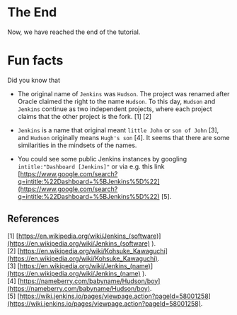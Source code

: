 # The End
Now, we have reached the end of the tutorial.

# Fun facts

Did you know that

* The original name of `Jenkins` was `Hudson`. The project was renamed after Oracle claimed the right to the name `Hudson`. To this day, `Hudson` and `Jenkins` continue as two independent projects, where each project claims that the other project is the fork. [1] [2]

* `Jenkins` is a name that original meant `little John` or `son of John` [3], and `Hudson` originally means `Hugh's son` [4]. It seems that there are some similarities in the mindsets of the names.

* You could see some public Jenkins instances by googling `intitle:"Dashboard [Jenkins]"` or via e.g. this link [https://www.google.com/search?q=intitle:%22Dashboard+%5BJenkins%5D%22](https://www.google.com/search?q=intitle:%22Dashboard+%5BJenkins%5D%22) [5].

## References

[1] [https://en.wikipedia.org/wiki/Jenkins_(software)](https://en.wikipedia.org/wiki/Jenkins_(software) ).  
[2] [https://en.wikipedia.org/wiki/Kohsuke_Kawaguchi](https://en.wikipedia.org/wiki/Kohsuke_Kawaguchi).  
[3] [https://en.wikipedia.org/wiki/Jenkins_(name)](https://en.wikipedia.org/wiki/Jenkins_(name) ).  
[4] [https://nameberry.com/babyname/Hudson/boy](https://nameberry.com/babyname/Hudson/boy).  
[5] [https://wiki.jenkins.io/pages/viewpage.action?pageId=58001258](https://wiki.jenkins.io/pages/viewpage.action?pageId=58001258).  
